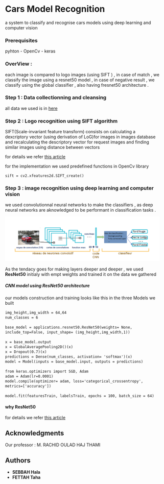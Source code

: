 # Cars Model Recognition
a system to classify and recognise cars models using deep learning and computer vision


### Prerequisites

pyhton - 
OpenCv - 
keras 

### OverView : 
each image is compared to logo images (using SIFT ) , in case of match , we classify the image using a resnet50 model , in case of negative result , we classify using the global classifier , also having fresnet50 architecture .

### Step 1 : Data collectionning and cleansing

all data we used is in [here](https://github.com/halaSEBBAH/Cars-Model-Recognition/blob/master/weights_download.txt)


### Step 2 : Logo recognition using SIFT algorithm 

SIFT(Scale-invariant feature transform) consists on calculating a dexcriptory vector (using derivation of LoG)for images in images database and recalculating the descriptory vector for request images and finding similar images using distance between vectors

for details we refer [this article](https://towardsdatascience.com/sift-scale-invariant-feature-transform-c7233dc60f37)

for the implementation we used predefined functions in OpenCv library
```
sift = cv2.xfeatures2d.SIFT_create()
```


### Step 3 : image recognition using deep learning and computer vision
we used convolutionnal neural networks to make the classifiers , as deep neural networks are aknowledged to be performant in classification tasks .

<img src="Images/CNN.PNG">


As the tendacy goes for making layers deeper and deeper , we used  **ResNet50** initialy with empt weights and trained it on the data we gathered 

##### CNN model using ResNet50 architecture
our models construction and training looks like this in the three Models we built

```
img_height,img_width = 64,64 
num_classes = 6

base_model = applications.resnet50.ResNet50(weights= None, include_top=False, input_shape= (img_height,img_width,1))

x = base_model.output
x = GlobalAveragePooling2D()(x)
x = Dropout(0.7)(x)
predictions = Dense(num_classes, activation= 'softmax')(x)
model = Model(inputs = base_model.input, outputs = predictions)

from keras.optimizers import SGD, Adam
adam = Adam(lr=0.0001)
model.compile(optimizer= adam, loss='categorical_crossentropy', metrics=['accuracy'])

model.fit(featuresTrain, labelsTrain, epochs = 100, batch_size = 64)

```
#### why ResNet50
for details we refer [this article](https://towardsdatascience.com/understanding-and-coding-a-resnet-in-keras-446d7ff84d33)


## Acknowledgments
Our professor : M. RACHID OULAD HAJ THAMI

## Authors
* **SEBBAH Hala** 
* **FETTAH Taha** 
